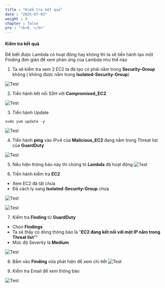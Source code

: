 ```yaml
---
title : "Kiểm tra kết quả"
date : "2025-07-03"
weight : 8
chapter : false
pre : "<b>8. </b>"
---
```

#### Kiểm tra kết quả

Để biết được Lambda có hoạt động hay không thì ta sẽ tiến hành tạo một Finding đơn giản để xem phản ứng của Lambda như thế nào

1. Ta sẽ kiểm tra xem 2 EC2 ta đã tạo có phải nằm trong **Security-Group** không ( không được nằm trong **Isolated-Security-Group**)

![Test](/images/8.test/Test-(1).png)

2. Tiến hành kết nối SSH với **Compromised_EC2**

![Test](/images/8.test/Test-(2).png)

3. Tiến hành Update
```
sudo yum update -y
```
![Test](/images/8.test/Test-(3).png)

4. Tiến hành **ping** vào IPv4 của **Malicious_EC2** đang nằm trong Threat list của **GuardDuty**

![Test](/images/8.test/Test-(4).png)

5. Nếu hiện thông báo này thì chứng tỏ **Lambda** đã hoạt động
![Test](/images/8.test/Test-(5).png)

6. Tiến hành kiểm tra **EC2**
- Xem EC2 đã tắt chưa
- Đã cách ly sang **Isolated-Security-Group** chưa

![Test](/images/8.test/Test-(6).png)

![Test](/images/8.test/Test-(7).png)

7. Kiểm tra **Finding** từ **GuardDuty**
- Chọn **Findings**
- Ta sẽ thấy có dòng thông báo là "**EC2 đang kết nối với một IP nằm trong Threat list**""
- Mức độ Severity là **Medium**

![Test](/images/8.test/Test-(8).png)

8. Bấm vào **Finding** vừa phát hiện để xem chi tiết
![Test](/images/8.test/Test-(9).png)

9. Kiểm tra Email để xem thông báo

![Test](/images/8.test/Test-(10).png)
